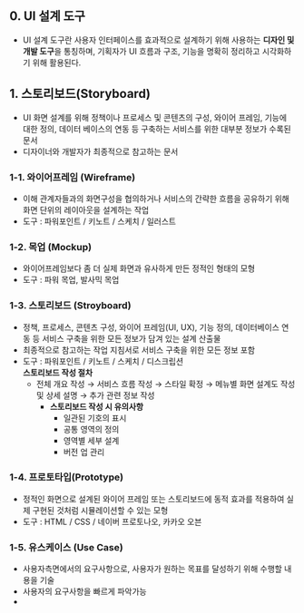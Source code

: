 ## 0. UI 설계 도구
- UI 설계 도구란 사용자 인터페이스를 효과적으로 설계하기 위해 사용하는 **디자인 및 개발 도구**을 통칭하며, 기획자가 UI 흐름과 구조, 기능을 명확히 정리하고 시각화하기 위해 활용된다.

## 1. 스토리보드(Storyboard)
- UI 화면 설계를 위해 정책이나 프로세스 및 콘텐츠의 구성, 와이어 프레임, 기능에 대한 정의, 데이터 베이스의 연동 등 구축하는 서비스를 위한 대부분 정보가 수록된 문서
- 디자이너와 개발자가 최종적으로 참고하는 문서

### 1-1. 와이어프레임 (Wireframe)
- 이해 관계자들과의 화면구성을 협의하거나 서비스의 간략한 흐름을 공유하기 위해 화면 단위의 레이아웃을 설계하는 작업
- 도구 : 파워포인트 / 키노트 / 스케치 / 일러스트

### 1-2. 목업 (Mockup)
- 와이어프레임보다 좀 더 실제 화면과 유사하게 만든 정적인 형태의 모형
- 도구 : 파워 목업, 발사믹 목업

### 1-3. 스토리보드 (Stroyboard)
- 정책, 프로세스, 콘텐츠 구성, 와이어 프레임(UI, UX), 기능 정의, 데이터베이스 연동 등 서비스 구축을 위한 모든 정보가 담겨 있는 설계 산출물
- 최종적으로 참고하는 작업 지침서로 서비스 구축을 위한 모든 정보 포함
- 도구 : 파워포인트 / 키노트 / 스케치 / 디스크립션
  <br>
  **스토리보드 작성 절차**
    - 전체 개요 작성 &rarr; 서비스 흐름 작성 &rarr; 스타일 확정 &rarr; 메뉴별 화면 설계도 작성 및 상세 설명 &rarr; 추가 관련 정보 작성
      - **스토리보드 작성 시 유의사항**
        - 일관된 기호의 표시
        - 공통 영역의 정의
        - 영역별 세부 설계
        - 버전 업 관리 
### 1-4. 프로토타입(Prototype)
- 정적인 화면으로 설계된 와이어 프레임 또는 스토리보드에 동적 효과를 적용하여 실제 구현된 것처럼 시뮬레이션할 수 있는 모형
- 도구 : HTML / CSS / 네이버 프로토나오, 카카오 오븐

### 1-5. 유스케이스 (Use Case)
- 사용자측면에서의 요구사항으로, 사용자가 원하는 목표를 달성하기 위해 수행할 내용을 기술
- 사용자의 요구사항을 빠르게 파악가능
- 
